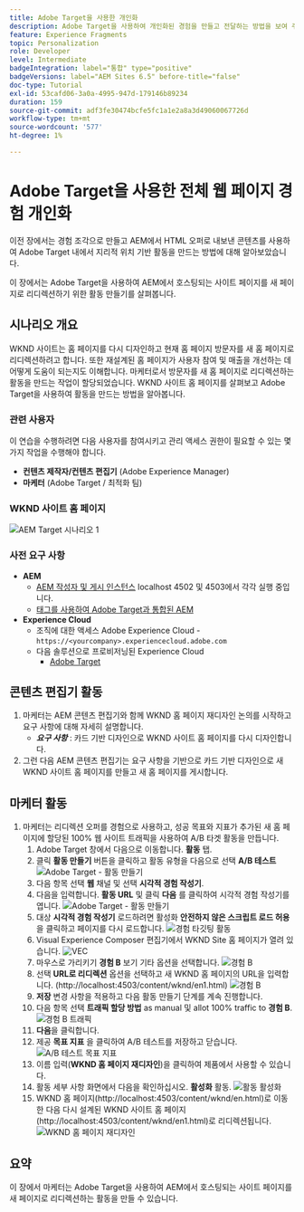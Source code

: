 ```yaml
---
title: Adobe Target을 사용한 개인화
description: Adobe Target을 사용하여 개인화된 경험을 만들고 전달하는 방법을 보여 주는 종단간 튜토리얼입니다.
feature: Experience Fragments
topic: Personalization
role: Developer
level: Intermediate
badgeIntegration: label="통합" type="positive"
badgeVersions: label="AEM Sites 6.5" before-title="false"
doc-type: Tutorial
exl-id: 53cafd06-3a0a-4995-947d-179146b89234
duration: 159
source-git-commit: adf3fe30474bcfe5fc1a1e2a8a3d49060067726d
workflow-type: tm+mt
source-wordcount: '577'
ht-degree: 1%

---
```


# Adobe Target을 사용한 전체 웹 페이지 경험 개인화

이전 장에서는 경험 조각으로 만들고 AEM에서 HTML 오퍼로 내보낸 콘텐츠를 사용하여 Adobe Target 내에서 지리적 위치 기반 활동을 만드는 방법에 대해 알아보았습니다.

이 장에서는 Adobe Target을 사용하여 AEM에서 호스팅되는 사이트 페이지를 새 페이지로 리디렉션하기 위한 활동 만들기를 살펴봅니다.

## 시나리오 개요

WKND 사이트는 홈 페이지를 다시 디자인하고 현재 홈 페이지 방문자를 새 홈 페이지로 리디렉션하려고 합니다. 또한 재설계된 홈 페이지가 사용자 참여 및 매출을 개선하는 데 어떻게 도움이 되는지도 이해합니다. 마케터로서 방문자를 새 홈 페이지로 리디렉션하는 활동을 만드는 작업이 할당되었습니다. WKND 사이트 홈 페이지를 살펴보고 Adobe Target을 사용하여 활동을 만드는 방법을 알아봅니다.

### 관련 사용자

이 연습을 수행하려면 다음 사용자를 참여시키고 관리 액세스 권한이 필요할 수 있는 몇 가지 작업을 수행해야 합니다.

* **컨텐츠 제작자/컨텐츠 편집기** (Adobe Experience Manager)
* **마케터** (Adobe Target / 최적화 팀)

### WKND 사이트 홈 페이지

![AEM Target 시나리오 1](assets/personalization-use-case-2/aem-target-use-case-2.png)

### 사전 요구 사항

* **AEM**
   * [AEM 작성자 및 게시 인스턴스](./implementation.md#getting-aem) localhost 4502 및 4503에서 각각 실행 중입니다.
   * [태그를 사용하여 Adobe Target과 통합된 AEM](./using-launch-adobe-io.md#aem-target-using-launch-by-adobe)
* **Experience Cloud**
   * 조직에 대한 액세스 Adobe Experience Cloud - `https://<yourcompany>.experiencecloud.adobe.com`
   * 다음 솔루션으로 프로비저닝된 Experience Cloud
      * [Adobe Target](https://experiencecloud.adobe.com)

## 콘텐츠 편집기 활동

1. 마케터는 AEM 콘텐츠 편집기와 함께 WKND 홈 페이지 재디자인 논의를 시작하고 요구 사항에 대해 자세히 설명합니다.
   * ***요구 사항*** : 카드 기반 디자인으로 WKND 사이트 홈 페이지를 다시 디자인합니다.
2. 그런 다음 AEM 콘텐츠 편집기는 요구 사항을 기반으로 카드 기반 디자인으로 새 WKND 사이트 홈 페이지를 만들고 새 홈 페이지를 게시합니다.

## 마케터 활동

1. 마케터는 리디렉션 오퍼를 경험으로 사용하고, 성공 목표와 지표가 추가된 새 홈 페이지에 할당된 100% 웹 사이트 트래픽을 사용하여 A/B 타겟 활동을 만듭니다.
   1. Adobe Target 창에서 다음으로 이동합니다. **활동** 탭.
   2. 클릭 **활동 만들기** 버튼을 클릭하고 활동 유형을 다음으로 선택 **A/B 테스트**
      ![Adobe Target - 활동 만들기](assets/personalization-use-case-2/create-ab-activity.png)
   3. 다음 항목 선택 **웹** 채널 및 선택 **시각적 경험 작성기**.
   4. 다음을 입력합니다. **활동 URL** 및 클릭 **다음** 를 클릭하여 시각적 경험 작성기를 엽니다.
      ![Adobe Target - 활동 만들기](assets/personalization-use-case-2/create-activity-ab-name.png)
   5. 대상 **시각적 경험 작성기** 로드하려면 활성화 **안전하지 않은 스크립트 로드 허용** 을 클릭하고 페이지를 다시 로드합니다.
      ![경험 타깃팅 활동](assets/personalization-use-case-1/load-unsafe-scripts.png)
   6. Visual Experience Composer 편집기에서 WKND Site 홈 페이지가 열려 있습니다.
      ![VEC](assets/personalization-use-case-2/vec.png)
   7. 마우스로 가리키기 **경험 B** 보기 기타 옵션을 선택합니다.
      ![경험 B](assets/personalization-use-case-2/redirect-url.png)
   8. 선택 **URL로 리디렉션** 옵션을 선택하고 새 WKND 홈 페이지의 URL을 입력합니다. (http://localhost:4503/content/wknd/en1.html)
      ![경험 B](assets/personalization-use-case-2/redirect-url-2.png)
   9. **저장** 변경 사항을 적용하고 다음 활동 만들기 단계를 계속 진행합니다.
   10. 다음 항목 선택 **트래픽 할당 방법** as manual 및 allot 100% traffic to **경험 B**.
      ![경험 B 트래픽](assets/personalization-use-case-2/traffic.png)
   11. **다음**&#x200B;을 클릭합니다.
   12. 제공 **목표 지표** 을 클릭하여 A/B 테스트를 저장하고 닫습니다.
      ![A/B 테스트 목표 지표](assets/personalization-use-case-2/goal-metric.png)
   13. 이름 입력(**WKND 홈 페이지 재디자인**)을 클릭하여 제품에서 사용할 수 있습니다.
   14. 활동 세부 사항 화면에서 다음을 확인하십시오. **활성화** 활동.
      ![활동 활성화](assets/personalization-use-case-2/ab-activate.png)
   15. WKND 홈 페이지(http://localhost:4503/content/wknd/en.html)로 이동한 다음 다시 설계된 WKND 사이트 홈 페이지(http://localhost:4503/content/wknd/en1.html)로 리디렉션됩니다.
      ![WKND 홈 페이지 재디자인](assets/personalization-use-case-2/WKND-home-page-redesign.png)

## 요약

이 장에서 마케터는 Adobe Target을 사용하여 AEM에서 호스팅되는 사이트 페이지를 새 페이지로 리디렉션하는 활동을 만들 수 있습니다.
